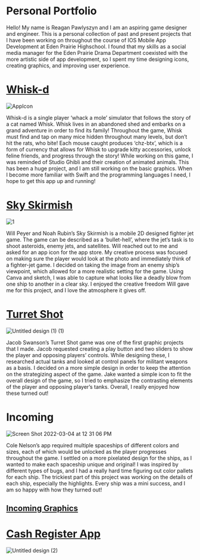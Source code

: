 # Personal Portfolio
Hello! My name is Reagan Pawlyszyn and I am an aspiring game designer and engineer. This is a personal collection of past and present projects that I have been working on throughout the course of IOS Mobile App Development at Eden Prairie Highschool. I found that my skills as a social media manager for the Eden Prairie Drama Department coexisted with the more artistic side of app development, so I spent my time designing icons, creating graphics, and improving user experience.

# [Whisk-d](https://github.com/ReaganPawlyszyn1/Whisk-d)

![AppIcon](https://user-images.githubusercontent.com/98762157/161791681-ce99fc8d-5f04-487f-ad65-d48f47ab8fa8.png)


Whisk-d is a single player ‘whack a mole’ simulator that follows the story of a cat named Whisk. Whisk lives in an abandoned shed and embarks on a grand adventure in order to find its family! Throughout the game, Whisk must find and tap on many mice hidden throughout many levels, but don’t hit the rats, who bite! Each mouse caught produces ‘chz-btx’, which is a form of currency that allows for Whisk to upgrade kitty accessories, unlock feline friends, and progress through the story! While working on this game, I was reminded of Studio Ghibli and their creation of animated animals. This has been a huge project, and I am still working on the basic graphics. When I become more familiar with Swift and the programming languages I need, I hope to get this app up and running!

# [Sky Skirmish](https://github.com/WillPeyer/SkySkirmish)

![1](https://user-images.githubusercontent.com/98762157/161790595-6f358285-5b64-4e02-8989-a026e250f860.png)

Will Peyer and Noah Rubin’s Sky Skirmish is a mobile 2D designed fighter jet game. The game can be described as a ‘bullet-hell’, where the jet’s task is to shoot asteroids, enemy jets, and satellites. Will reached out to me and asked for an app icon for the app store. My creative process was focused on making sure the player would look at the photo and immediately think of a fighter-jet game. I decided on taking the image from an enemy ship’s viewpoint, which allowed for a more realistic setting for the game. Using Canva and sketch, I was able to capture what looks like a deadly blow from one ship to another in a clear sky. I enjoyed the creative freedom Will gave me for this project, and I love the atmosphere it gives off.

# [Turret Shot](https://github.com/EPHS-iOS/Turret-Shot)

![Untitled design (1) (1)](https://user-images.githubusercontent.com/98762157/161791470-ab508f71-c548-4515-943f-f06f07399bcc.png)

Jacob Swanson’s Turret Shot game was one of the first graphic projects that I made. Jacob requested creating a play button and two sliders to show the player and opposing players’ controls. While designing these, I researched actual tanks and looked at control panels for militant weapons as a basis. I decided on a more simple design in order to keep the attention on the strategizing aspect of the game. Jake wanted a simple icon to fit the overall design of the game, so I tried to emphasize the contrasting elements of the player and opposing player’s tanks. Overall, I really enjoyed how these turned out! 

# Incoming

![Screen Shot 2022-03-04 at 12 31 06 PM](https://user-images.githubusercontent.com/98762157/161793276-f4f625fb-390c-47d5-bcdb-f9117d9f2222.png)

Cole Nelson’s app required multiple spaceships of different colors and sizes, each of which would be unlocked as the player progresses throughout the game. I settled on a more pixelated design for the ships, as I wanted to make each spaceship unique and original! I was inspired by different types of bugs, and I had a really hard time figuring out color pallets for each ship. The trickiest part of this project was working on the details of each ship, especially the highlights. Every ship was a mini success, and I am so happy with how they turned out! 
## [Incoming Graphics](https://github.com/ReaganPawlyszyn1/IncomingGraphics/blob/main/README.md)

# [Cash Register App](https://github.com/RohitP123/Cash-Register-App)

![Untitled design (2)](https://user-images.githubusercontent.com/98762157/161793899-5c1ca757-d650-4a40-8b43-18b733888020.png)

